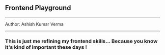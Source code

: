 ## Frontend Playground
---

Author: Ashish Kumar Verma

---

### This is just me refining my frontend skills... Because you know it's kind of important these days !
